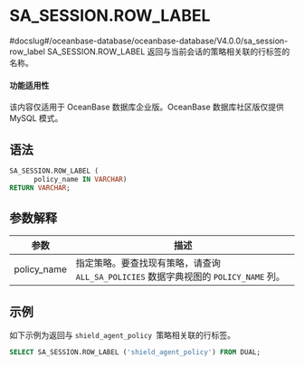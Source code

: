 SA_SESSION.ROW_LABEL 
=========================================
#docslug#/oceanbase-database/oceanbase-database/V4.0.0/sa_session-row_label
SA_SESSION.ROW_LABEL 返回与当前会话的策略相关联的行标签的名称。

  <main id="notice" >
    <h4>功能适用性</h4>
    <p>该内容仅适用于 OceanBase 数据库企业版。OceanBase 数据库社区版仅提供 MySQL 模式。</p>
  </main>

语法 
-----------

```sql
SA_SESSION.ROW_LABEL (
      policy_name IN VARCHAR)
RETURN VARCHAR;
```



参数解释 
-------------



|   **参数**    |                          **描述**                           |
|-------------|-----------------------------------------------------------|
| policy_name | 指定策略。要查找现有策略，请查询 `ALL_SA_POLICIES` 数据字典视图的 `POLICY_NAME` 列。 |



示例 
-----------

如下示例为返回与 `shield_agent_policy `策略相关联的行标签。

```sql
SELECT SA_SESSION.ROW_LABEL ('shield_agent_policy') FROM DUAL;
```



